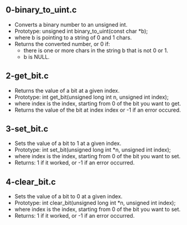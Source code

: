 ## 0-binary_to_uint.c
- Converts a binary number to an unsigned int.
- Prototype: unsigned int binary_to_uint(const char *b);
- where b is pointing to a string of 0 and 1 chars.
- Returns the converted number, or 0 if:
	- there is one or more chars in the string b that is not 0 or 1.
	- b is NULL.
## 2-get_bit.c
- Returns the value of a bit at a given index.
- Prototype: int get_bit(unsigned long int n, unsigned int index);
- where index is the index, starting from 0 of the bit you want to get.
- Returns the value of the bit at index index or -1 if an error occured.
## 3-set_bit.c
- Sets the value of a bit to 1 at a given index.
- Prototype: int set_bit(unsigned long int *n, unsigned int index);
- where index is the index, starting from 0 of the bit you want to set.
- Returns: 1 if it worked, or -1 if an error occurred.
## 4-clear_bit.c
- Sets the value of a bit to 0 at a given index.
- Prototype: int clear_bit(unsigned long int *n, unsigned int index);
- where index is the index, starting from 0 of the bit you want to set.
- Returns: 1 if it worked, or -1 if an error occurred.
